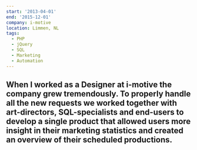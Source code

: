 ```yaml
---
start: '2013-04-01'
end: '2015-12-01'
company: i-motive
location: Limmen, NL
tags:
  - PHP
  - jQuery
  - SQL
  - Marketing
  - Automation
---
```

When I worked as a Designer at i-motive the company grew tremendously. To properly handle all the new requests we worked together with art-directors, SQL-specialists and end-users to develop a single product that allowed users more insight in their marketing statistics and created an overview of their scheduled productions.
---